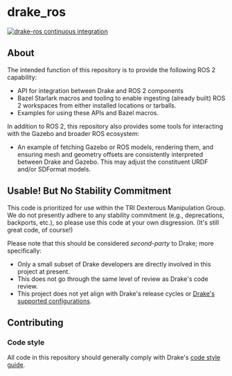 # drake_ros

[![drake-ros continuous integration](https://github.com/RobotLocomotion/drake-ros/actions/workflows/main.yml/badge.svg?branch=develop)](https://github.com/RobotLocomotion/drake-ros/actions/workflows/main.yml)

## About

The intended function of this repository is to provide the following ROS 2
capability:

 - API for integration between Drake and ROS 2 components
 - Bazel Starlark macros and tooling to enable ingesting (already built) ROS 2
   workspaces from either installed locations or tarballs.
 - Examples for using these APIs and Bazel macros.

In addition to ROS 2, this repository also provides some tools for interacting
with the Gazebo and broader ROS ecosystem:

- An example of fetching Gazebo or ROS models, rendering them, and ensuring
  mesh and geometry offsets are consistently interpreted between Drake and
  Gazebo. This may adjust the constituent URDF and/or SDFormat models.

## Usable! But No Stability Commitment

This code is prioritized for use within the TRI Dexterous Manipulation Group.
We do not presently adhere to any stability commitment (e.g., deprecations,
backports, etc.), so please use this code at your own disgression. (It's still
great code, of course!)

Please note that this should be considered *second-party* to Drake; more
specifically:

- Only a small subset of Drake developers are directly involved in this project
  at present.
- This does not go through the same level of review as Drake's code review.
- This project does not yet align with Drake's release cycles or [Drake's
  supported configurations](https://drake.mit.edu/from_source.html#supported-configurations).

## Contributing

### Code style

All code in this repository should generally comply with Drake's [code style
guide](https://drake.mit.edu/code_style_guide.html).
